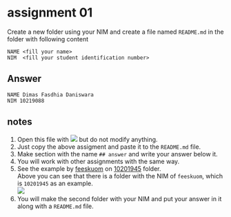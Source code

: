# assignment 01
Create a new folder using your NIM and create a file named `README.md` in the folder with following content

```
NAME <fill your name>
NIM  <fill your student identification number>
```

## Answer
```
NAME Dimas Fasdhia Daniswara
NIM 10219088
```
## notes
1. Open this file with ![](edit-file-button.png) but do not modify anything.
2. Just copy the above assigment and paste it to the `README.md` file.
3. Make section with the name `## answer` and write your answer below it. 
4. You will work with other assignments with the same way.
5. See the example by [feeskuom](https://github.com/feeskoum) on [10201945](10201945) folder. \
  Above you can see that there is a folder with the NIM of `feeskuom`, which is `10201945` as an example. \
  ![](answer-folders.png)
6. You will make the second folder with your NIM and put your answer in it along with a `README.md` file.
